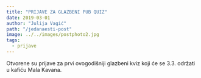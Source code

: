 ```yaml
---
title: "PRIJAVE ZA GLAZBENI PUB QUIZ"
date: 2019-03-01
author: "Julija Vagić"
path: "/jedanaesti-post"
image: ../../images/postphoto2.jpg
tags:
  - prijave
---
```


Otvorene su prijave za prvi ovogodišniji glazbeni kviz koji će se 3.3. održati u kafiću Mala Kavana.
